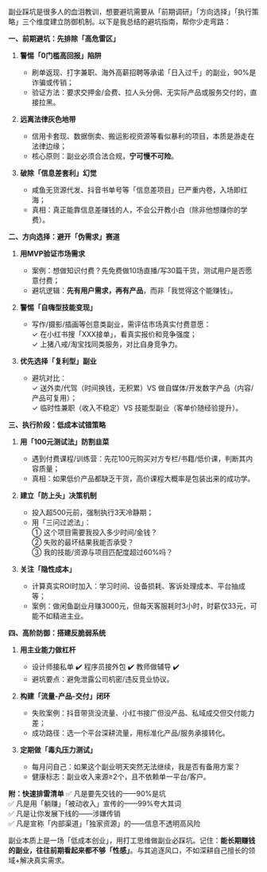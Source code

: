 副业踩坑是很多人的血泪教训，想要避坑需要从「前期调研」「方向选择」「执行策略」三个维度建立防御机制。以下是我总结的避坑指南，帮你少走弯路：

**一、前期避坑：先排除「高危雷区」**
1. **警惕「0门槛高回报」陷阱**  
   - 刷单返现、打字兼职、海外高薪招聘等承诺「日入过千」的副业，90%是诈骗或传销；
   - 验证方法：要求交押金/会费、拉人头分佣、无实际产品或服务交付的，直接拉黑。

2. **远离法律灰色地带**  
   - 信用卡套现、数据倒卖、搬运影视资源等看似暴利的项目，本质是游走在法律边缘；
   - 核心原则：副业必须合法合规，**宁可慢不可险**。

3. **破除「信息差套利」幻觉**  
   - 咸鱼无货源代发、抖音书单号等「信息差项目」已严重内卷，入场即红海；
   - 真相：真正能靠信息差赚钱的人，不会公开教小白（除非他想赚你的学费）。

**二、方向选择：避开「伪需求」赛道**
1. **用MVP验证市场需求**  
   - 案例：想做知识付费？先免费做10场直播/写30篇干货，测试用户是否愿意付费；
   - 避坑逻辑：**先有用户需求，再有产品**，而非「我觉得这个能赚钱」。

2. **警惕「自嗨型技能变现」**  
   - 写作/摄影/插画等创意类副业，需评估市场真实付费意愿：  
     ✓ 在小红书搜「XXX接单」，看真实报价和竞争强度；  
     ✓ 上猪八戒/淘宝找同类服务，对比自身竞争力。

3. **优先选择「复利型」副业**  
   - 避坑对比：  
     ✓ 送外卖/代驾（时间换钱，无积累）VS 做自媒体/开发数字产品（内容/产品可复用）；  
     ✓ 临时性兼职（收入不稳定）VS 技能型副业（客单价随经验提升）。

**三、执行阶段：低成本试错策略**
1. **用「100元测试法」防割韭菜**  
   - 遇到付费课程/训练营：先花100元购买对方专栏/书籍/低价课，判断其内容质量；  
   - 真相：如果低价产品都缺乏干货，高价课程大概率是包装出来的成功学。

2. **建立「防上头」决策机制**  
   - 投入超500元前，强制执行3天冷静期；  
   - 用「三问过滤法」：  
     ① 这个项目需要我投入多少时间/金钱？  
     ② 失败的最坏结果我能否承受？  
     ③ 我的技能/资源与项目匹配度超过60%吗？

3. **关注「隐性成本」**  
   - 计算真实ROI时加入：学习时间、设备损耗、客诉处理成本、平台抽成等；  
   - 案例：做闲鱼副业月赚3000元，但每天客服耗时3小时，时薪仅33元，可能不如精进主业。

**四、高阶防御：搭建反脆弱系统**
1. **用主业能力做杠杆**  
   - 设计师接私单 ✔️ 程序员接外包 ✔️ 教师做辅导 ✔️  
   - 避坑要点：避免泄露公司机密/违反竞业协议。

2. **构建「流量-产品-交付」闭环**  
   - 失败案例：抖音带货没流量、小红书接广但没产品、私域成交但交付能力差；  
   - 成功路径：选一个平台深耕流量，用标准化产品/服务承接转化。

3. **定期做「毒丸压力测试」**  
   - 每月问自己：如果这个副业明天突然无法继续，我是否有备用方案？  
   - 健康标志：副业收入来源≥2个，且不依赖单一平台/客户。

**附：快速排雷清单**
✅ 凡是要先交钱的——90%是坑  
✅ 凡是用「躺赚」「被动收入」宣传的——99%夸大其词  
✅ 凡是让你发展下线的——涉嫌传销  
✅ 凡是宣称「内部渠道」「独家资源」的——信息不透明高风险  

副业本质上是一场「低成本创业」，用打工思维做副业必踩坑。记住：**能长期赚钱的副业，往往前期看起来都不够「性感」**。与其追逐风口，不如深耕自己擅长的领域+解决真实需求。



